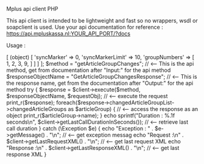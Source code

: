 Mplus api client PHP

This api client is intended to be lightweight and fast so no wrappers, wsdl or soapclient is used.
Use your api documentation for reference : https://api.mpluskassa.nl:YOUR_API_PORT/?docs

Usage :

<?php
$apiServer = "https://ap.mpluskassa.nl";
$apiPort = YOUR_API_PORT;
$apiIdent = YOUR_API_IDENT;
$apiSecret = YOUR_API_SECRET;

$client = new ApiClient($apiServer, $apiPort, $apiIdent, $apiSecret);

$requestObj = (object) [                 // Build the request object as documented in the documentation for the api method
            'request' => [
                (object) [
                    'syncMarker' => 0,
                    'syncMarkerLimit' => 10,
                    'groupNumbers' => [
                        1,
                        2,
                        3,
                        9,
                    ]
                ]
            ]
];
$method = "getArticleGroupChanges";                                     // <-- This is the api method, get from documentation after "Input:" for the api method
$responseObjectName = "GetArticleGroupChangesResponse"; // <-- This is the response name, get from the documentation after "Output:" for the api method

try {
    $response = $client->execute($method, $responseObjectName, $requestObj);    // <-- execute the request
    print_r($response);
    foreach($response->changedArticleGroupList->changedArticleGroups as $articleGroup) {    // <-- access the response as an object
        print_r($articleGroup->name);
    }
    echo sprintf("Duration : %.1f seconds\n", $client->getLastCallDurationInSeconds());             // <-- retrieve last call duration
} catch (\Exception $e) {
    echo "Exception : " . $e->getMessage() . "\n";                              // <-- get exception messag
    echo "Request :\n" . $client->getLastRequestXML() . "\n";           // <-- get last request XML
    echo "Response :\n" . $client->getLastResponseXML() . "\n";     // <-- get last response XML
}